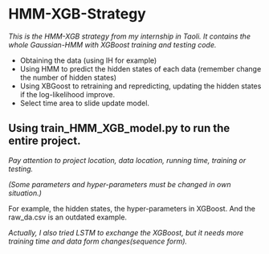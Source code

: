 # HMM-XGB-Strategy

*This is the HMM-XGB strategy from my internship in Taoli. It contains the whole Gaussian-HMM with XGBoost training and testing code.*

- Obtaining the data (using IH for example)
- Using HMM to predict the hidden states of each data (remember change the number of hidden states)
- Using XBGoost to retraining and repredicting, updating the hidden states if the log-likelihood improve.
- Select time area to slide update model.


## Using train_HMM_XGB_model.py to run the entire project.

*Pay attention to project location, data location, running time, training or testing.* 

*(Some parameters and hyper-parameters must be changed in own situation.)*

For example, the hidden states, the hyper-parameters in XGBoost. And the raw_da.csv is an outdated example.


*Actually, I also tried LSTM to exchange the XGBoost, but it needs more training time and data form changes(sequence form).*
